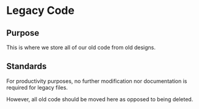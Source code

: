 # Legacy Code

## Purpose

This is where we store all of our old code from old designs.

## Standards

For productivity purposes, no further modification nor documentation is required for legacy files.

However, all old code should be moved here as opposed to being deleted.
